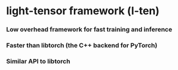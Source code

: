 # light-tensor framework (l-ten)

### Low overhead framework for fast training and inference

### Faster than libtorch (the C++ backend for PyTorch)

### Similar API to libtorch
